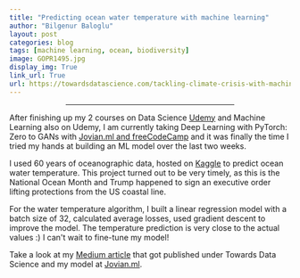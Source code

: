 ```yaml
---
title: "Predicting ocean water temperature with machine learning"
author: "Bilgenur Baloglu"
layout: post
categories: blog
tags: [machine learning, ocean, biodiversity]
image: GOPR1495.jpg
display_img: True
link_url: True
url: https://towardsdatascience.com/tackling-climate-crisis-with-machine-learning-d9426fe1f5a9
---
```


<hr style="margin-left: auto; margin-right: auto; width: 60%; color: #f2f2f2">

After finishing up my 2 courses on Data Science [Udemy](https://www.udemy.com/) and Machine Learning also on Udemy, I am currently taking Deep Learning with PyTorch: Zero to GANs with [Jovian.ml and freeCodeCamp](https://jovian.ml/forum/c/pytorch-zero-to-gans/18) and it was finally the time I tried my hands at building an ML model over the last two weeks.

I used 60 years of oceanographic data, hosted on [Kaggle](https://www.kaggle.com/sohier/calcofi) to predict ocean water temperature. This project turned out to be very timely, as this is the National Ocean Month and Trump happened to sign an executive order lifting protections from the US coastal line.

For the water temperature algorithm, I built a linear regression model with a batch size of 32, calculated average losses, used gradient descent to improve the model. The temperature prediction is very close to the actual values :) I can't wait to fine-tune my model!

Take a look at my [Medium article](https://towardsdatascience.com/tackling-climate-crisis-with-machine-learning-d9426fe1f5a9) that got published under Towards Data Science
and my model at [Jovian.ml](https://jovian.ml/bbaloglu/water-temp-predictor-2).  
